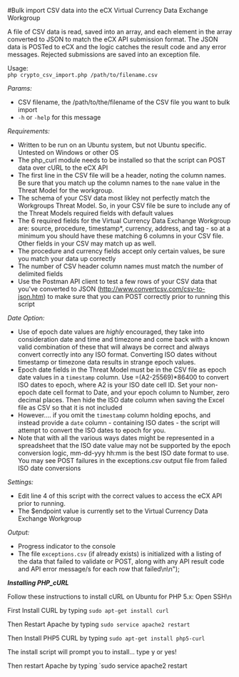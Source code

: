 #Bulk import CSV data into the eCX Virtual Currency Data Exchange Workgroup

A file of CSV data is read, saved into an array, and each element in the array converted to JSON to match the eCX API submission format.  The JSON data is POSTed to eCX and the logic catches the result code and any error messages.  Rejected submissions are saved into an exception file. 

Usage:  
`php crypto_csv_import.php /path/to/filename.csv`


*Params:*
- CSV filename, the /path/to/the/filename of the CSV file you want to bulk import
- `-h` or `-help` for this message

*Requirements:*
- Written to be run on an Ubuntu system, but not Ubuntu specific. Untested on Windows or other OS 
- The php_curl module needs to be installed so that the script can POST data over cURL to the eCX API
- The first line in the CSV file will be a header, noting the column names.  Be sure that you match up the column names to the `name` value in the Threat Model for the workgroup.
- The schema of your CSV data most likley not perfectly match the Workgroups Threat Model.  So, in your CSV file be sure to include any of the Threat Models required fields with default values
- The 6 required fields for the Virtual Currency Data Exchange Workgroup are: source, procedure, timestamp*, currency, address, and tag - so at a minimum you should have these matching 6 columns in your CSV file.  Other fields in your CSV may match up as well.
- The procedure and currency fields accept only certain values, be sure you match your data up correctly
- The number of CSV header column names must match the number of delimited fields
- Use the Postman API client to test a few rows of your CSV data that you've converted to JSON (http://www.convertcsv.com/csv-to-json.htm) to make sure that you can POST correctly prior to running this script

*Date Option:*
- Use of epoch date values are *highly* encouraged, they take into consideration date and time and timezone and come back with a known valid combination of these that will always be correct and always convert correctly into any ISO format.  Converting ISO dates without timestamp or timezone data results in strange epoch values.  
- Epoch date fields in the Threat Model must be in the CSV file as epoch date values in a `timestamp` column.  Use =(A2-25569)*86400 to convert ISO dates to epoch, where A2 is your ISO date cell ID.  Set your non-epoch date cell format to Date, and your epoch column to Number, zero decimal places.  Then hide the ISO date column when saving the Excel file as CSV so that it is not included  
- However.... if you omit the `timestamp` column holding epochs, and instead provide a `date` column - containing ISO dates - the script will attempt to convert the ISO dates to epoch for you.  
- Note that with all the various ways dates might be represented in a spreadsheet that the ISO date value may not be supported by the epoch conversion logic, mm-dd-yyy hh:mm is the best ISO date format to use.  You may see POST failures in the exceptions.csv output file from failed ISO date conversions

*Settings:*
- Edit line 4 of this script with the correct values to access the eCX API prior to running.
- The $endpoint value is currently set to the Virtual Currency Data Exchange Workgroup

*Output:* 
- Progress indicator to the console
- The file `exceptions.csv` (if already exists) is initialized with a listing of the data that failed to validate or POST, along with any API result code and API error message/s for each row that failed\n\n");

***Installing PHP_cURL***

Follow these instructions to install cURL on Ubuntu for PHP 5.x:
Open SSH\n

First Install CURL by typing `sudo apt-get install curl`

Then Restart Apache by typing `sudo service apache2 restart`

Then Install PHP5 CURL by typing `sudo apt-get install php5-curl`

The install script will prompt you to install... type y or yes!

Then restart Apache by typing `sudo service apache2 restart